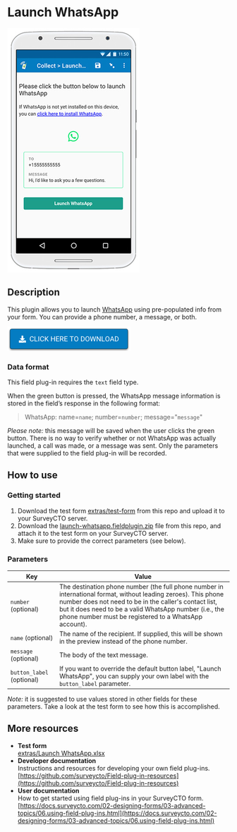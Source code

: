 # Launch WhatsApp

![Screenshot](extras/launch-whatsapp-screenshot.jpg)

## Description

This plugin allows you to launch [WhatsApp](https://www.whatsapp.com/) using pre-populated info from your form. You can provide a phone number, a message, or both. 

[![Download now](extras/download-button.png)](https://github.com/surveycto/launch-whatsapp/raw/master/launch-whatsapp.fieldplugin.zip)

### Data format

This field plug-in requires the `text` field type.

When the green button is pressed, the WhatsApp message information is stored in the field’s response in the following format:
> WhatsApp: name=`name`; number=`number`; message="`message`"  

*Please note:* this message will be saved when the user clicks the green button. There is no way to verify whether or not WhatsApp was actually launched, a call was made, or a message was sent. Only the parameters that were supplied to the field plug-in will be recorded.

## How to use

### Getting started

1. Download the test form [extras/test-form](https://github.com/surveycto/launch-whatsapp/raw/master/extras/Launch%20WhatsApp.xlsx) from this repo and upload it to your SurveyCTO server.
1. Download the [launch-whatsapp.fieldplugin.zip](https://github.com/surveycto/launch-whatsapp/raw/master/launch-whatsapp.fieldplugin.zip) file from this repo, and attach it to the test form on your SurveyCTO server.
1. Make sure to provide the correct parameters (see below).

### Parameters

| Key | Value |
| --- | --- |
| `number` (optional) | The destination phone number (the full phone number in international format, without leading zeroes). This phone number does not need to be in the caller's contact list, but it does need to be a valid WhatsApp number (i.e., the phone number must be registered to a WhatsApp account).|
| `name` (optional) | The name of the recipient. If supplied, this will be shown in the preview instead of the phone number. 
| `message` (optional) | The body of the text message. |
| `button_label` (optional) | If you want to override the default button label, "Launch WhatsApp", you can supply your own label with the `button_label` parameter. |

*Note:* it is suggested to use values stored in other fields for these parameters. Take a look at the test form to see how this is accomplished.

## More resources

* **Test form**  
[extras/Launch WhatsApp.xlsx](https://github.com/surveycto/launch-whatsapp/raw/master/extras/Launch%20WhatsApp.xlsx)
* **Developer documentation**  
Instructions and resources for developing your own field plug-ins.  
[https://github.com/surveycto/Field-plug-in-resources](https://github.com/surveycto/Field-plug-in-resources)
* **User documentation**  
How to get started using field plug-ins in your SurveyCTO form.  
[https://docs.surveycto.com/02-designing-forms/03-advanced-topics/06.using-field-plug-ins.html](https://docs.surveycto.com/02-designing-forms/03-advanced-topics/06.using-field-plug-ins.html)
